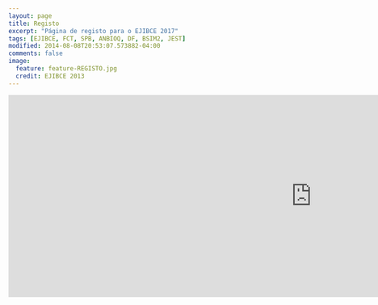 ```yaml
---
layout: page
title: Registo
excerpt: "Página de registo para o EJIBCE 2017"
tags: [EJIBCE, FCT, SPB, ANBIOQ, DF, BSIM2, JEST]
modified: 2014-08-08T20:53:07.573882-04:00
comments: false
image:
  feature: feature-REGISTO.jpg
  credit: EJIBCE 2013
---
```



<div style="width: 100%"><iframe align="middle" src="https://docs.google.com/forms/d/e/1FAIpQLSfM-MmlSy4ZrHzu_az0U99704pVQcPvpPLvq8r2tuTy59OzKw/viewform?usp=sf_link" style="border: 0;" width="1200" height="400" frameborder="0" scrolling="yes"></iframe></div><br />
